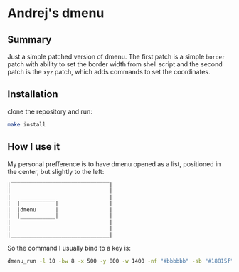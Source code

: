 # Andrej's dmenu

## Summary
Just a simple patched version of dmenu. The first patch is a simple ```border``` patch with ability to set the border width from shell script and the second patch is the ```xyz``` patch, which adds commands to set the coordinates.
## Installation
clone the repository and run:
```bash
make install
```
## How I use it
My personal prefference is to have dmenu opened as a list, positioned in the center, but slightly to the left:<br/>
```
|‾‾‾‾‾‾‾‾‾‾‾‾‾‾‾‾‾‾‾‾‾‾‾‾‾‾‾‾‾‾‾|
|                               |
|                               |
|  |‾‾‾‾‾‾‾‾‾‾‾|                |
|  |dmenu      |                |
|  |___________|                |
|                               |
|                               |
|_______________________________|
```
So the command I usually bind to a key is:<br/>
```bash
dmenu_run -l 10 -bw 8 -x 500 -y 800 -w 1400 -nf "#bbbbbb" -sb "#18815f" -sf "#eeeeee"
```
